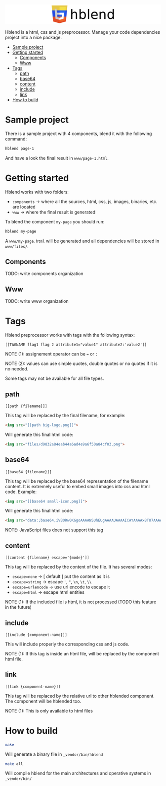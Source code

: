 <img src="logo.png">

Hblend is a html, css and js preprocessor. Manage your code dependencies project into a nice package.

<!-- MarkdownTOC autolink=true bracket=round depth=4 -->

- [Sample project](#sample-project)
- [Getting started](#getting-started)
    - [Components](#components)
    - [Www](#www)
- [Tags](#tags)
    - [path](#path)
    - [base64](#base64)
    - [content](#content)
    - [include](#include)
    - [link](#link)
- [How to build](#how-to-build)

<!-- /MarkdownTOC -->

# Sample project

There is a sample project with 4 components, blend it with the following command:

```bash
hblend page-1
```

And have a look the final result in `www/page-1.html`.


# Getting started

Hblend works with two folders:

* `components` -> where all the sources, html, css, js, images, binaries, etc. are located
* `www` -> where the final result is generated

To blend the component `my-page` you should run:

```bash
hblend my-page
```

A `www/my-page.html` will be generated and all dependencies will be stored in `www/files/`.

## Components

TODO: write components organization

## Www

TODO: write www organization


# Tags

Hblend preprocessor works with tags with the following syntax:

```
[[TAGNAME flag1 flag 2 attribute1="value1" attribute2:'value2']]
```

NOTE (1): assignement operator can be `=` or `:`

NOTE (2): values can use simple quotes, double quotes or no quotes if it is no needed.

Some tags may not be available for all file types.

## path

```text
[[path {filename}]]
```

This tag will be replaced by the final filename, for example:

```html
<img src="[[path big-logo.png]]">
```

Will generate this final html code:

```html
<img src="files/d9832a84eab44a6ad4e9a6f50a84cf03.png">
```

## base64

```text
[[base64 {filename}]]
```

This tag will be replaced by the base64 representation of the filename content. It is extremely useful to embed small images into css and html code. Example:

```html
<img src="[[base64 small-icon.png]]">
```

Will generate this final html code:

```html
<img src="data:;base64,iVBORw0KGgoAAAANSUhEUgAAAAUAAAAICAYAAAAx8TU7AAAALElEQVQI13WOuQ0AIBDDbPbfOXQnBCGllc8k4dICUF9YnV+oTs3Ac6/GbZc2hNgLDevagOMAAAAASUVORK5CYII=">
```

NOTE: JavaScript files does not support this tag

## content

```text
[[content {filename} escape='{mode}']]
```

This tag will be replaced by the content of the file. It has several modes:

* `escape=none` -> [ default ] put the content as it is
* `escape=string` -> escape `'`, `"`, `\n`, `\t`, `\\`
* `escape=urlencode` -> use url encode to escape it
* `escape=html` -> escape html entities

NOTE (1): If the included file is html, it is not processed (TODO this feature in the future)

## include

```text
[[include {component-name}]]
```

This will include properly the corresponding css and js code.

NOTE (1): If this tag is inside an html file, will be replaced by the component html file.

## link

```text
[[link {component-name}]]
```

This tag will be replaced by the relative url to other hblended component. The component will be hblended too.

NOTE (1): This is only available to html files

# How to build

```bash
make
```

Will generate a binary file in `_vendor/bin/hblend`


```bash
make all
```

Will compile hblend for the main architectures and operative systems in `_vendor/bin/`